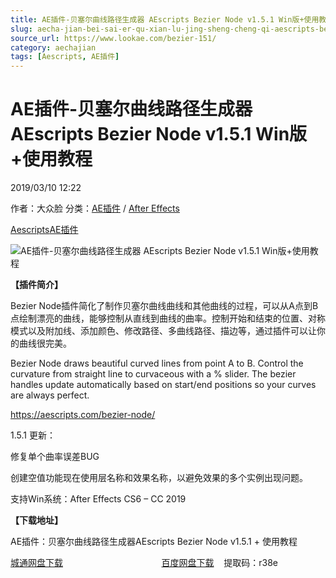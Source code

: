 ```yaml
---
title: AE插件-贝塞尔曲线路径生成器 AEscripts Bezier Node v1.5.1 Win版+使用教程
slug: aecha-jian-bei-sai-er-qu-xian-lu-jing-sheng-cheng-qi-aescripts-bezier-node-v1-5-1-winban-shi-yong-jiao-cheng
source_url: https://www.lookae.com/bezier-151/
category: aechajian
tags: [Aescripts, AE插件]
---
```

# AE插件-贝塞尔曲线路径生成器 AEscripts Bezier Node v1.5.1 Win版+使用教程

2019/03/10 12:22

作者：大众脸
分类：[AE插件](https://www.lookae.com/after-effects/aechajian/) / [After Effects](https://www.lookae.com/after-effects/)

[Aescripts](https://www.lookae.com/tag/aescripts/)[AE插件](https://www.lookae.com/tag/ae%e6%8f%92%e4%bb%b6/)

![AE插件-贝塞尔曲线路径生成器 AEscripts Bezier Node v1.5.1 Win版+使用教程](https://www.lookae.com/wp-content/uploads/2018/09/Bezier-Node.jpg "AE插件-贝塞尔曲线路径生成器 AEscripts Bezier Node v1.5.1 Win版+使用教程-LookAE.com")

**【插件简介】**

Bezier Node插件简化了制作贝塞尔曲线曲线和其他曲线的过程，可以从A点到B点绘制漂亮的曲线，能够控制从直线到曲线的曲率。控制开始和结束的位置、对称模式以及附加线、添加颜色、修改路径、多曲线路径、描边等，通过插件可以让你的曲线很完美。

Bezier Node draws beautiful curved lines from point A to B. Control the curvature from straight line to curvaceous with a % slider. The bezier handles update automatically based on start/end positions so your curves are always perfect.

https://aescripts.com/bezier-node/

1.5.1 更新：

修复单个曲率误差BUG

创建空值功能现在使用层名称和效果名称，以避免效果的多个实例出现问题。

支持Win系统：After Effects CS6 – CC 2019

**【下载地址】**

AE插件：贝塞尔曲线路径生成器AEscripts Bezier Node v1.5.1 + 使用教程

[城通网盘下载](https://lookae.ctfile.com/fs/680462-349261141)                                        [百度网盘下载](https://pan.baidu.com/s/1YOmFBzeU6p3Y_VZabICQ_g%20)    提取码：r38e
